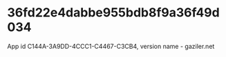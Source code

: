 # 36fd22e4dabbe955bdb8f9a36f49d034
App id C144A-3A9DD-4CCC1-C4467-C3CB4, version name - gaziler.net
